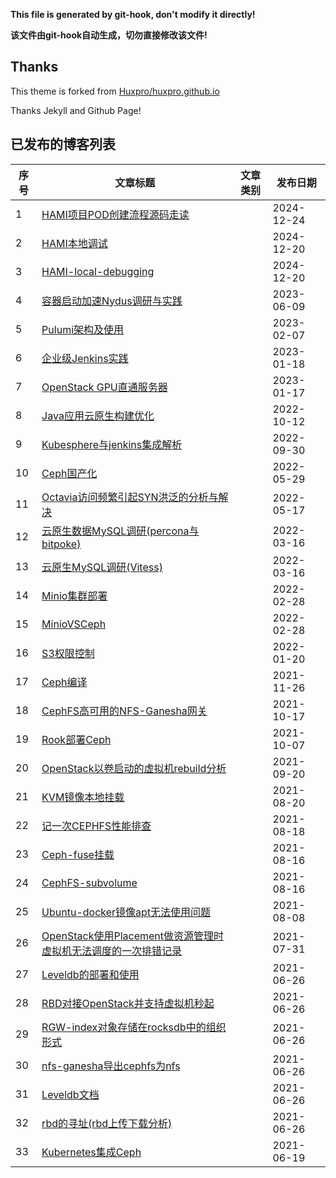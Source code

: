 **This file is generated by git-hook, don't modify it directly!**

**该文件由git-hook自动生成，切勿直接修改该文件!**

## Thanks

This theme is forked from [Huxpro/huxpro.github.io](https://github.com/Huxpro/huxpro.github.io)

Thanks Jekyll and Github Page!

## 已发布的博客列表

|序号|文章标题|文章类别|发布日期|
|----|----|----|----|
|1|[HAMI项目POD创建流程源码走读](http://elrond.wang/2024/12/24/HAMI项目POD创建流程源码走读)||2024-12-24|
|2|[HAMI本地调试](http://elrond.wang/2024/12/20/HAMI本地调试)||2024-12-20|
|3|[HAMI-local-debugging](http://elrond.wang/2024/12/20/HAMI-local-debugging)||2024-12-20|
|4|[容器启动加速Nydus调研与实践](http://elrond.wang/2023/06/09/容器启动加速Nydus调研与实践)||2023-06-09|
|5|[Pulumi架构及使用](http://elrond.wang/2023/02/07/Pulumi架构及使用)||2023-02-07|
|6|[企业级Jenkins实践](http://elrond.wang/2023/01/18/企业级Jenkins实践)||2023-01-18|
|7|[OpenStack GPU直通服务器](http://elrond.wang/2023/01/17/OpenStack-GPU直通服务器)||2023-01-17|
|8|[Java应用云原生构建优化](http://elrond.wang/2022/10/12/Java应用云原生构建优化)||2022-10-12|
|9|[Kubesphere与jenkins集成解析](http://elrond.wang/2022/09/30/Kubesphere与jenkins集成解析)||2022-09-30|
|10|[Ceph国产化](http://elrond.wang/2022/05/29/Ceph国产化)||2022-05-29|
|11|[Octavia访问频繁引起SYN洪泛的分析与解决](http://elrond.wang/2022/05/17/Octavia访问频繁引起SYN洪泛的分析与解决)||2022-05-17|
|12|[云原生数据MySQL调研(percona与bitpoke)](http://elrond.wang/2022/03/16/云原生数据MySQL调研(percona与bitpoke))||2022-03-16|
|13|[云原生MySQL调研(Vitess)](http://elrond.wang/2022/03/16/云原生MySQL调研(Vitess))||2022-03-16|
|14|[Minio集群部署](http://elrond.wang/2022/02/28/Minio集群部署)||2022-02-28|
|15|[MinioVSCeph](http://elrond.wang/2022/02/28/MinioVSCeph)||2022-02-28|
|16|[S3权限控制](http://elrond.wang/2022/01/20/S3权限控制)||2022-01-20|
|17|[Ceph编译](http://elrond.wang/2021/11/26/Ceph编译)||2021-11-26|
|18|[CephFS高可用的NFS-Ganesha网关](http://elrond.wang/2021/10/17/CephFS高可用的NFS-Ganesha网关)||2021-10-17|
|19|[Rook部署Ceph](http://elrond.wang/2021/10/07/Rook部署Ceph)||2021-10-07|
|20|[OpenStack以卷启动的虚拟机rebuild分析](http://elrond.wang/2021/09/20/OpenStack以卷启动的虚拟机rebuild分析)||2021-09-20|
|21|[KVM镜像本地挂载](http://elrond.wang/2021/08/20/KVM镜像本地挂载)||2021-08-20|
|22|[记一次CEPHFS性能排查](http://elrond.wang/2021/08/18/记一次CEPHFS性能排查)||2021-08-18|
|23|[Ceph-fuse挂载](http://elrond.wang/2021/08/16/Ceph-fuse挂载)||2021-08-16|
|24|[CephFS-subvolume](http://elrond.wang/2021/08/16/CephFS-subvolume)||2021-08-16|
|25|[Ubuntu-docker镜像apt无法使用问题](http://elrond.wang/2021/08/08/Ubuntu-docker镜像apt无法使用问题)||2021-08-08|
|26|[OpenStack使用Placement做资源管理时虚拟机无法调度的一次排错记录](http://elrond.wang/2021/07/31/OpenStack使用Placement做资源管理时虚拟机无法调度的一次排错记录)||2021-07-31|
|27|[Leveldb的部署和使用](http://elrond.wang/2021/06/26/Leveldb的部署和使用)||2021-06-26|
|28|[RBD对接OpenStack并支持虚拟机秒起](http://elrond.wang/2021/06/26/RBD对接OpenStack并支持虚拟机秒起)||2021-06-26|
|29|[RGW-index对象存储在rocksdb中的组织形式](http://elrond.wang/2021/06/26/RGW-index对象存储在rocksdb中的组织形式)||2021-06-26|
|30|[nfs-ganesha导出cephfs为nfs](http://elrond.wang/2021/06/26/nfs-ganesha导出cephfs为nfs)||2021-06-26|
|31|[Leveldb文档](http://elrond.wang/2021/06/26/Leveldb文档)||2021-06-26|
|32|[rbd的寻址(rbd上传下载分析)](http://elrond.wang/2021/06/26/rbd的寻址(rbd上传下载分析))||2021-06-26|
|33|[Kubernetes集成Ceph](http://elrond.wang/2021/06/19/Kubernetes集成Ceph)||2021-06-19|